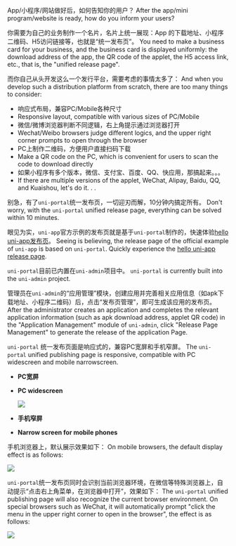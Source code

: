 App/小程序/网站做好后，如何告知你的用户？
After the app/mini program/website is ready, how do you inform your users?

你需要为自己的业务制作一个名片，名片上统一展现：App 的下载地址、小程序二维码、H5访问链接等，也就是“统一发布页”。
You need to make a business card for your business, and the business card is displayed uniformly: the download address of the app, the QR code of the applet, the H5 access link, etc., that is, the "unified release page".

而你自己从头开发这么一个发行平台，需要考虑的事情太多了：
And when you develop such a distribution platform from scratch, there are too many things to consider:

- 响应式布局，兼容PC/Mobile各种尺寸
- Responsive layout, compatible with various sizes of PC/Mobile
- 微信/微博浏览器判断不同逻辑，右上角提示通过浏览器打开
- Wechat/Weibo browsers judge different logics, and the upper right corner prompts to open through the browser
- PC上制作二维码，方便用户直接扫码下载
- Make a QR code on the PC, which is convenient for users to scan the code to download directly
- 如果小程序有多个版本，微信、支付宝、百度、QQ、快应用，那搞起来。。。
- If there are multiple versions of the applet, WeChat, Alipay, Baidu, QQ, and Kuaishou, let's do it. . .

别急，有了`uni-portal`统一发布页，一切迎刃而解，10分钟内搞定所有。
Don't worry, with the `uni-portal` unified release page, everything can be solved within 10 minutes.

眼见为实，`uni-app`官方示例的发布页就是基于`uni-portal`制作的，快速体验[hello uni-app发布页](https://hellouniapp.dcloud.net.cn/portal)。
Seeing is believing, the release page of the official example of `uni-app` is based on `uni-portal`. Quickly experience the [hello uni-app release page](https://hellouniapp.dcloud.net.cn/portal).

`uni-portal`目前已内置在`uni-admin`项目中。
`uni-portal` is currently built into the `uni-admin` project.

管理员在`uni-admin`的“应用管理”模块，创建应用并完善相关应用信息（如apk下载地址、小程序二维码）后，点击“发布页管理”，即可生成该应用的发布页。
After the administrator creates an application and completes the relevant application information (such as apk download address, applet QR code) in the "Application Management" module of `uni-admin`, click "Release Page Management" to generate the release of the application Page.

`uni-portal` 统一发布页面是响应式的，兼容PC宽屏和手机窄屏。
The `uni-portal` unified publishing page is responsive, compatible with PC widescreen and mobile narrowscreen.

- **PC宽屏**
- **PC widescreen**

  <img src="https://vkceyugu.cdn.bspapp.com/VKCEYUGU-8ed92fab-502d-4290-af3c-1d65c4dbfc4d/14b02d74-57ab-48eb-9933-8d40037f5397.png" style="max-width:800px !important"></img>

- **手机窄屏**
- **Narrow screen for mobile phones**

手机浏览器上，默认展示效果如下：
On mobile browsers, the default display effect is as follows:

  <img src="https://vkceyugu.cdn.bspapp.com/VKCEYUGU-8ed92fab-502d-4290-af3c-1d65c4dbfc4d/e3b2171c-baf7-4be0-a2f3-fedd4f421e4c.png" style="max-width:400px !important"></img>

`uni-portal`统一发布页同时会识别当前浏览器环境，在微信等特殊浏览器上，自动提示“点击右上角菜单，在浏览器中打开”，效果如下：
The `uni-portal` unified publishing page will also recognize the current browser environment. On special browsers such as WeChat, it will automatically prompt "click the menu in the upper right corner to open in the browser", the effect is as follows:

<img src="https://vkceyugu.cdn.bspapp.com/VKCEYUGU-8ed92fab-502d-4290-af3c-1d65c4dbfc4d/f4b41d5f-861b-4bef-b670-9a2597643e3c.jpg" style="max-width:400px !important"></img>
